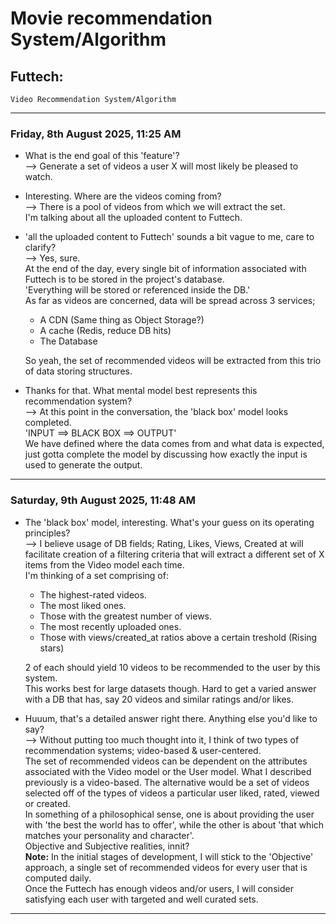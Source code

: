 # Movie recommendation System/Algorithm

## Futtech:
	Video Recommendation System/Algorithm

---

### Friday, 8th August 2025, 11:25 AM

* What is the end goal of this 'feature'?
<br />--> Generate a set of videos a user X will most likely be pleased to watch.

* Interesting. Where are the videos coming from?
<br />--> There is a pool of videos from which we will extract the set.
<br />    I'm talking about all the uploaded content to Futtech.

* 'all the uploaded content to Futtech' sounds a bit vague to me, care to clarify?
<br />--> Yes, sure.
<br />    At the end of the day, every single bit of information associated with Futtech is to be stored in the project's database.
<br />    'Everything will be stored or referenced inside the DB.'
<br />    As far as videos are concerned, data will be spread across 3 services;
	* A CDN (Same thing as Object Storage?)
	* A cache (Redis, reduce DB hits)
	* The Database

    So yeah, the set of recommended videos will be extracted from this trio of data storing structures.

* Thanks for that. What mental model best represents this recommendation system?
<br />--> At this point in the conversation, the 'black box' model looks completed.
<br />	'INPUT ==> BLACK BOX ==> OUTPUT'
<br />    We have defined where the data comes from and what data is expected, just gotta complete the model by discussing how exactly the input is used to generate the output.

---

### Saturday, 9th August 2025, 11:48 AM

* The 'black box' model, interesting. What's your guess on its operating principles?
<br />--> I believe usage of DB fields; Rating, Likes, Views, Created at will facilitate creation of a filtering criteria that will extract a different set of X items from the Video model each time.
<br />    I'm thinking of a set comprising of:
	* The highest-rated videos.
	* The most liked ones.
	* Those with the greatest number of views.
	* The most recently uploaded ones.
	* Those with views/created_at ratios above a certain treshold (Rising stars)

    2 of each should yield 10 videos to be recommended to the user by this system.
<br />    This works best for large datasets though. Hard to get a varied answer with a DB that has, say 20 videos and similar ratings and/or likes.

* Huuum, that's a detailed answer right there. Anything else you'd like to say?
<br />--> Without putting too much thought into it, I think of two types of recommendation systems; video-based & user-centered.
<br />    The set of recommended videos can be dependent on the attributes associated with the Video model or the User model. What I described previously is a video-based. The alternative would be a set of videos selected off of the types of videos a particular user liked, rated, viewed or created.
<br />    In something of a philosophical sense, one is about providing the user with 'the best the world has to offer', while the other is about 'that which matches your personality and character'.
<br />    Objective and Subjective realities, innit?
<br />    **Note:** In the initial stages of development, I will stick to the 'Objective' approach, a single set of recommended videos for every user that is computed daily.
<br />    Once the Futtech has enough videos and/or users, I will consider satisfying each user with targeted and well curated sets.

---
